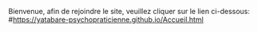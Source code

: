 Bienvenue, afin de rejoindre le site, veuillez cliquer sur le lien ci-dessous:
#https://yatabare-psychopraticienne.github.io/Accueil.html
